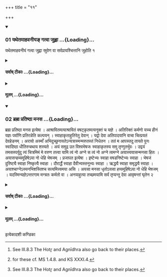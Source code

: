 +++
title = "११"

+++

<div class="js_include" includetitle="true" newlevelforh1="3" unfilled url="/vedAH_yajuH/taittirIyam/sUtram/ApastambaH/shrautam/vishvAsa-prastutiH/03/11/01_yathetamAhavanIya~N_gatvA_juhvA.md">
<details open><summary><h3>01 यथेतमाहवनीयङ् गत्वा जुह्वा ...{Loading}...</h3></summary>

यथेतमाहवनीयं गत्वा जुह्वा स्रुवेण वा सर्वप्रायश्चित्तानि जुहोति १
</details>
</div>
<div class="js_include collapsed" newlevelforh1="4" title="सर्वाष् टीकाः" unfilled url="/vedAH_yajuH/taittirIyam/sUtram/ApastambaH/shrautam/sarvASh_TIkAH/03/11/01_yathetamAhavanIya~N_gatvA_juhvA.md">
<details><summary><h4>सर्वाष् टीकाः ...{Loading}...</h4></summary>
<details><summary>थिते</summary>

1. Having gone towards the Āhavanīya in the same manner as that of coming[^1], (the Adhvaryu) offers the All-expiation libations[^2] by means of the Juhū or the spoon.  

[^1]: See III.8.3 The Hotr̥ and Agnīdhra also go back to their places.  

[^2]: for these cf. MS 1.4.8. and KS XXXI.4.
</details>
</details>
</div>
<div class="js_include collapsed" newlevelforh1="4" title="मूलम्" unfilled url="/vedAH_yajuH/taittirIyam/sUtram/ApastambaH/shrautam/mUlam/03/11/01_yathetamAhavanIya~N_gatvA_juhvA.md">
<details><summary><h4>मूलम् ...{Loading}...</h4></summary>

यथेतमाहवनीयं गत्वा जुह्वा स्रुवेण वा सर्वप्रायश्चित्तानि जुहोति १
</details>
</div>
<div class="js_include" includetitle="true" newlevelforh1="3" unfilled url="/vedAH_yajuH/taittirIyam/sUtram/ApastambaH/shrautam/vishvAsa-prastutiH/03/11/02_brahma_pratiShThA_manasa.md">
<details open><summary><h3>02 ब्रह्म प्रतिष्ठा मनस ...{Loading}...</h3></summary>

ब्रह्म प्रतिष्ठा मनस इत्येषा । आश्रावितमत्याश्रावितं वषट्कृतमत्यनूक्तं च यज्ञे । अतिरिक्तं कर्मणो यच्च हीनं यज्ञः पर्वाणि प्रतिरन्नेति कल्पयन् । स्वाहाकृताहुतिरेतु देवान् । यद्वो देवा अतिपादयानि वाचा चित्प्रयतं देवहेडनम् । अरायो अस्माँ अभिदुच्छुनायतेऽन्यत्रास्मन्मरुतस्तं निधेतन । ततं म आपस्तदु तायते पुनः स्वादिष्ठा धीतिरुचथाय शस्यते । अयं समुद्र उत विश्वभेषजः स्वाहाकृतस्य समु तृप्णुतर्भुवः । उद्वयं तमसस्पर्युदु त्यं चित्रमिमं मे वरुण तत्त्वा यामि त्वं नो अग्ने स त्वं नो अग्ने त्वमग्ने अयास्ययासन्मनसा हितः । अयासन्हव्यमूहिषेऽया नो धेहि भेषजम् । प्रजापत इत्येषा । इष्टेभ्यः स्वाहा वषडनिष्टेभ्यः स्वाहा । भेषजं दुरिष्ट्यै स्वाहा निष्कृत्यै स्वाहा । दौरार्द्धै स्वाहा दैवीभ्यस्तनूभ्यः स्वाहा । ऋद्ध्यै स्वाहा समृद्ध्यै स्वाहा । अयाश्चाग्नेऽस्यनभिशस्तिश्च सत्यमित्त्वमया असि । अयसा मनसा धृतोऽयसा हव्यमूहिषेऽया नो धेहि भेषजम् । यदस्मिन्यज्ञेऽन्तरगाम मन्त्रतः कर्मतो वा । अनयाहुत्या तच्छमयामि सर्वं तृप्यन्तु देवा आवृषन्तां घृतेन २
</details>
</div>
<div class="js_include collapsed" newlevelforh1="4" title="सर्वाष् टीकाः" unfilled url="/vedAH_yajuH/taittirIyam/sUtram/ApastambaH/shrautam/sarvASh_TIkAH/03/11/02_brahma_pratiShThA_manasa.md">
<details><summary><h4>सर्वाष् टीकाः ...{Loading}...</h4></summary>
<details><summary>थिते</summary>

2. The formulae to be used at this time are as follows: brahma pratiṣṭhā.....,[^1]  

[^1]: In all there are 23 verses, except the 22nd for the other verses see TB III.7.11.1-4.
</details>
</details>
</div>
<div class="js_include collapsed" newlevelforh1="4" title="मूलम्" unfilled url="/vedAH_yajuH/taittirIyam/sUtram/ApastambaH/shrautam/mUlam/03/11/02_brahma_pratiShThA_manasa.md">
<details><summary><h4>मूलम् ...{Loading}...</h4></summary>

ब्रह्म प्रतिष्ठा मनस इत्येषा । आश्रावितमत्याश्रावितं वषट्कृतमत्यनूक्तं च यज्ञे । अतिरिक्तं कर्मणो यच्च हीनं यज्ञः पर्वाणि प्रतिरन्नेति कल्पयन् । स्वाहाकृताहुतिरेतु देवान् । यद्वो देवा अतिपादयानि वाचा चित्प्रयतं देवहेडनम् । अरायो अस्माँ अभिदुच्छुनायतेऽन्यत्रास्मन्मरुतस्तं निधेतन । ततं म आपस्तदु तायते पुनः स्वादिष्ठा धीतिरुचथाय शस्यते । अयं समुद्र उत विश्वभेषजः स्वाहाकृतस्य समु तृप्णुतर्भुवः । उद्वयं तमसस्पर्युदु त्यं चित्रमिमं मे वरुण तत्त्वा यामि त्वं नो अग्ने स त्वं नो अग्ने त्वमग्ने अयास्ययासन्मनसा हितः । अयासन्हव्यमूहिषेऽया नो धेहि भेषजम् । प्रजापत इत्येषा । इष्टेभ्यः स्वाहा वषडनिष्टेभ्यः स्वाहा । भेषजं दुरिष्ट्यै स्वाहा निष्कृत्यै स्वाहा । दौरार्द्धै स्वाहा दैवीभ्यस्तनूभ्यः स्वाहा । ऋद्ध्यै स्वाहा समृद्ध्यै स्वाहा । अयाश्चाग्नेऽस्यनभिशस्तिश्च सत्यमित्त्वमया असि । अयसा मनसा धृतोऽयसा हव्यमूहिषेऽया नो धेहि भेषजम् । यदस्मिन्यज्ञेऽन्तरगाम मन्त्रतः कर्मतो वा । अनयाहुत्या तच्छमयामि सर्वं तृप्यन्तु देवा आवृषन्तां घृतेन २
</details>
</div>





  
इत्येकादशी कण्डिका 

